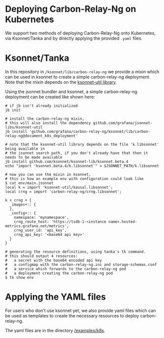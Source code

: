 # Deploying Carbon-Relay-Ng on Kubernetes

We support two methods of deploying Carbon-Relay-Ng onto Kubernetes, 
via Ksonnet/Tanka and by directly applying the provided `.yaml` files.

# Ksonnet/Tanka

In this repository in `/ksonnet/lib/carbon-relay-ng` we provide a mixin which can be used in 
ksonnet to create a simple carbon-relay-ng deployment. 
Note that the mixin depends on the [ksonnet-util library](https://github.com/grafana/jsonnet-libs/tree/master/ksonnet-util).

Using the jsonnet bundler and ksonnet, a simple carbon-relay-ng deployment can be created like shown here:

```
# if jb isn't already initialized
jb init

# install the carbon-relay-ng mixin,
# this will also install the dependency github.com/grafana/jsonnet-libs/ksonnet-util
jb install 'github.com/grafana/carbon-relay-ng/ksonnet/lib/carbon-relay-ng@document_k8s_deployment'

# note that the ksonnet-util library depends on the file 'k.libsonnet' being available in
# the jsonnet search path, if you don't already have that then it needs to be made available
jb install github.com/ksonnet/ksonnet-lib/ksonnet.beta.4
echo "import 'ksonnet.beta.4/k.libsonnet'" > $JSONNET_PATH/k.libsonnet

# now you can use the mixin in ksonnet,
# this is how an example env with configuration could look like
$ cat env/main.jsonnet
local k = import 'ksonnet-util/kausal.libsonnet';
local crng = import 'carbon-relay-ng/crng.libsonnet';

k + crng + {
  _images+:: {
  },
  _config+:: {
    namespace: 'mynamespace',
    crng_route_host: 'https://tsdb-1-<instance name>.hosted-metrics.grafana.net/metrics',
    crng_user_id: 'api_key',
    crng_api_key: '<base64 api key>'
  }
}

# generating the resource definitions, using tanka's tk command.
# this should output 4 resources:
#   a secret with the base64 encoded api key
#   a configmap with the carbon-relay-ng.ini and storage-schemas.conf
#   a service which forwards to the carbon-relay-ng pod
#   a deployment creating the carbon-relay-ng pod
$ tk show env

```

# Applying the YAML files
For users who don't use ksonnet yet, we also provide yaml files which can be used as templates to
create the necessary resources to deploy carbon-relay-ng.

The yaml files are in the directory [/examples/k8s](https://github.com/grafana/carbon-relay-ng/tree/document_k8s_deployment/examples/k8s).